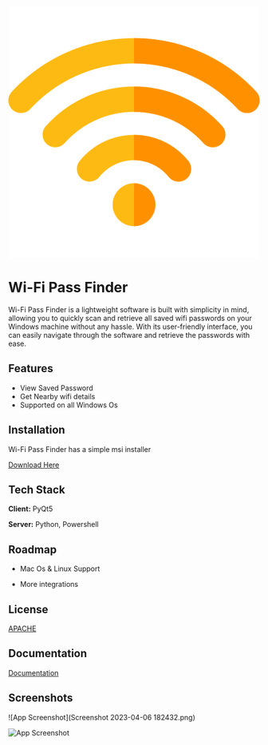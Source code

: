 
![Logo](wifi.png)


# Wi-Fi Pass Finder

Wi-Fi Pass Finder is a  lightweight software is built with simplicity in mind, allowing you to quickly scan and retrieve all saved wifi passwords on your Windows machine without any hassle. With its user-friendly interface, you can easily navigate through the software and retrieve the passwords with ease.


## Features

- View Saved Password
- Get Nearby wifi details
- Supported on all Windows Os


## Installation

Wi-Fi Pass Finder has a simple  msi installer 

  [Download Here](https://choosealicense.com/licenses/mit/)


    
## Tech Stack

**Client:** PyQt5 

**Server:** Python, Powershell


## Roadmap

- Mac Os & Linux Support

- More integrations


## License

[APACHE](https://choosealicense.com/licenses/mit/)


## Documentation

[Documentation](https://linktodocumentation)


## Screenshots

![App Screenshot](Screenshot 2023-04-06 182432.png)

![App Screenshot](https://via.placeholder.com/468x300?text=App+Screenshot+Here)
